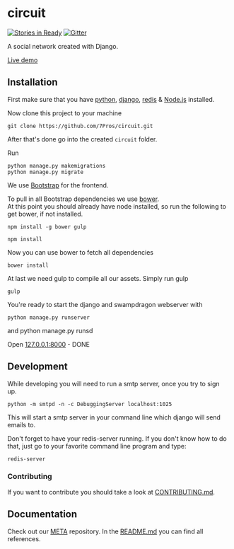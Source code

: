 # circuit

[![Stories in Ready](https://badge.waffle.io/7pros/circuit.png?label=ready&title=Ready)](http://waffle.io/7pros/circuit) [![Gitter](https://badges.gitter.im/Join%20Chat.svg)](https://gitter.im/7Pros/circuit?utm_source=badge&utm_medium=badge&utm_campaign=pr-badge&utm_content=badge)

A social network created with Django.

[Live demo](http://circuit.lunarco.de/)

## Installation

First make sure that you have [python](https://www.python.org/), [django](https://docs.djangoproject.com/en/1.8/intro/install/), [redis](http://redis.io/topics/quickstart) & [Node.js](https://nodejs.org/) installed.

Now clone this project to your machine

    git clone https://github.com/7Pros/circuit.git

After that's done go into the created `circuit` folder.

Run

    python manage.py makemigrations
    python manage.py migrate

We use [Bootstrap](http://www.getbootstrap.com/) for the frontend.

To pull in all Bootstrap dependencies we use [bower](http://bower.io/).  
At this point you should already have node installed, so run the following to get bower, if not installed.

    npm install -g bower gulp
    
    npm install

Now you can use bower to fetch all dependencies

    bower install

At last we need gulp to compile all our assets. Simply run gulp

    gulp

You're ready to start the django and swampdragon webserver with

    python manage.py runserver
and
    python manage.py runsd

Open [127.0.0.1:8000](http://127.0.0.1:8000/) - DONE

## Development

While developing you will need to run a smtp server, once you try to sign up.

    python -m smtpd -n -c DebuggingServer localhost:1025
    
This will start a smtp server in your command line which django will send emails to.

Don't forget to have your redis-server running. If you don't know how to do that, just go to your favorite command line program and type:

    redis-server

### Contributing

If you want to contribute you should take a look at [CONTRIBUTING.md](CONTRIBUTING.md).

## Documentation
Check out our [META](https://github.com/7Pros/META) repository. In the [README.md](https://github.com/7Pros/META/blob/master/README.md) you can find all references.
